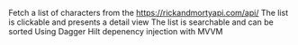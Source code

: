 Fetch a list of characters from the https://rickandmortyapi.com/api/
The list is clickable and presents a detail view
The list is searchable and can be sorted
Using Dagger Hilt depenency injection with MVVM
